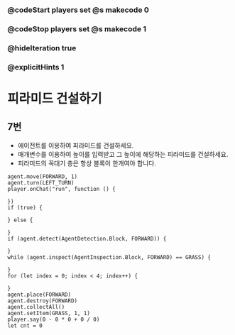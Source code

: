 ### @codeStart players set @s makecode 0
### @codeStop players set @s makecode 1

### @hideIteration true 
### @explicitHints 1


# 피라미드 건설하기

## 7번
- 에이전트를 이용하여 피라미드를 건설하세요.
- 매개변수를 이용하여 높이를 입력받고 그 높이에 해당하는 피라미드를 건설하세요.
- 피라미드의 꼭대기 층은 항상 블록이 한개여야 합니다.

```ghost
agent.move(FORWARD, 1)
agent.turn(LEFT_TURN)
player.onChat("run", function () {
	
})
if (true) {
	
} else {
	
}
if (agent.detect(AgentDetection.Block, FORWARD)) {
	
}
while (agent.inspect(AgentInspection.Block, FORWARD) == GRASS) {
	
}
for (let index = 0; index < 4; index++) {
	
}
agent.place(FORWARD)
agent.destroy(FORWARD)
agent.collectAll()
agent.setItem(GRASS, 1, 1)
player.say(0 - 0 * 0 + 0 / 0)
let cnt = 0
```

